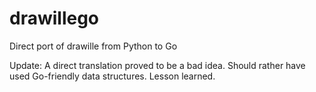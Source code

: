 drawillego
==========

Direct port of drawille from Python to Go

Update:
A direct translation proved to be a bad idea. Should rather have used Go-friendly data structures.
Lesson learned.

